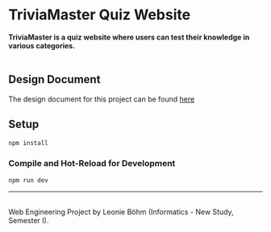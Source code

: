# TriviaMaster Quiz Website
**TriviaMaster is a quiz website where users can test their knowledge in various categories.** <br><br>
## Design Document
The design document for this project can be found [here](https://docs.google.com/document/d/1W9Cf1e8t1qX-pEsmJM8EjdCbqPqOvymKfxUeBr6FWV4/edit?tab=t.0)

## Setup

```sh
npm install
```

### Compile and Hot-Reload for Development

```sh
npm run dev
```
<hr><br>
Web Engineering Project by Leonie Böhm (Informatics - New Study, Semester I).
